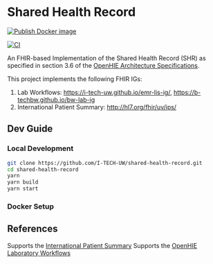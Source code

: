 # Shared Health Record
[![Publish Docker image](https://github.com/I-TECH-UW/shared-health-record/actions/workflows/publish.yml/badge.svg)](https://github.com/I-TECH-UW/shared-health-record/actions/workflows/publish.yml)

[![CI](https://github.com/I-TECH-UW/shared-health-record/actions/workflows/main.yml/badge.svg)](https://github.com/I-TECH-UW/shared-health-record/actions/workflows/main.yml)

An FHIR-based Implementation of the Shared Health Record (SHR) as specified in section 3.6 of the [OpenHIE Architecture Specifications](https://ohie.org/framework/).

This project implements the following FHIR IGs:
1. Lab Workflows: https://i-tech-uw.github.io/emr-lis-ig/, https://b-techbw.github.io/bw-lab-ig
2. International Patient Summary: http://hl7.org/fhir/uv/ips/

## Dev Guide

### Local Development
```sh
git clone https://github.com/I-TECH-UW/shared-health-record.git
cd shared-health-record
yarn
yarn build
yarn start
```

### Docker Setup


## References
Supports the [International Patient Summary](http://hl7.org/fhir/uv/ips/)
Supports the [OpenHIE Laboratory Workflows](https://i-tech-uw.github.io/emr-lis-ig/)
